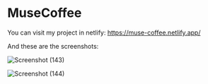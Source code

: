 # MuseCoffee
You can visit my project in netlify: 
https://muse-coffee.netlify.app/

And these are the screenshots:

![Screenshot (143)](https://user-images.githubusercontent.com/53890286/101334494-890f2900-38aa-11eb-9855-3bba15713d32.png)

![Screenshot (144)](https://user-images.githubusercontent.com/53890286/101334505-8d3b4680-38aa-11eb-809f-9c8e484713c4.png)
